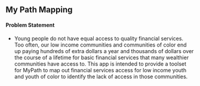 ## My Path Mapping

#### Problem Statement
- Young people do not have equal access to quality financial services.  Too often, our low income communities and communities of color end up paying hundreds of extra dollars a year and thousands of dollars over the course of a lifetime for basic financial services that many wealthier communities have access to. This app is intended to provide a toolset for MyPath to map out financial services access for low income youth and youth of color to identify the lack of access in those communities.